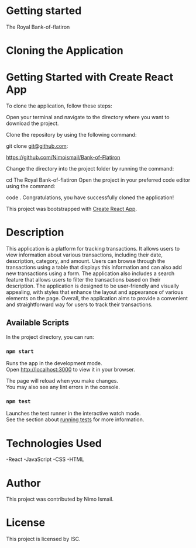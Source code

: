 # Getting started

The Royal  Bank-of-flatiron

# Cloning the Application

# Getting Started with Create React App

To clone the application, follow these steps:

Open your terminal and navigate to the directory where you want to download the project.

Clone the repository by using the following command:

git clone git@github.com:

https://github.com/Nimoismail/Bank-of-Flatiron

Change the directory into the project folder by running the command:

cd  The Royal Bank-of-flatiron
Open the project in your preferred code editor using the command:

code .
Congratulations, you have successfully cloned the application!

This project was bootstrapped with [Create React App](https://github.com/facebook/create-react-app).

# Description
This application is a platform for tracking transactions. It allows users to view information about various transactions, including their date, description, category, and amount. Users can browse through the transactions using a table that displays this information and can also add new transactions using a form. The application also includes a search feature that allows users to filter the transactions based on their description. The application is designed to be user-friendly and visually appealing, with styles that enhance the layout and appearance of various elements on the page. Overall, the application aims to provide a convenient and straightforward way for users to track their transactions.

## Available Scripts

In the project directory, you can run:

### `npm start`

Runs the app in the development mode.\
Open [http://localhost:3000](http://localhost:3000) to view it in your browser.

The page will reload when you make changes.\
You may also see any lint errors in the console.

### `npm test`

Launches the test runner in the interactive watch mode.\
See the section about [running tests](https://facebook.github.io/create-react-app/docs/running-tests) for more information.

# Technologies Used
-React
-JavaScript
-CSS
-HTML

# Author
This project was contributed by Nimo Ismail.

# License
This project is licensed by ISC.
